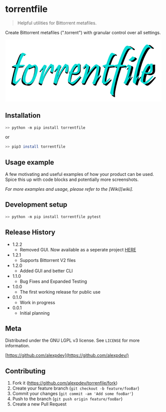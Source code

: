 # torrentfile

> Helpful utilities for Bittorrent metafiles.

Create Bittorrent metafiles (".torrent") with granular control over all settings.

![torrentfile](assets/torrentfile.png)

## Installation

```bash
>> python -m pip install torrentfile
```

or

```bash
>> pip3 install torrentfile
```

## Usage example

A few motivating and useful examples of how your product can be used. Spice this up with code blocks and potentially more screenshots.

_For more examples and usage, please refer to the [Wiki][wiki]._

## Development setup

```bash
>> python -m pip install torrentfile pytest
```

## Release History

* 1.2.2
  * Removed GUI. Now available as a seperate project [HERE](https://github.com/alexpdev/)
* 1.2.1
  * Supports Bittorrent V2 files
* 1.2.0
  * Added GUI and better CLI
* 1.1.0
  * Bug Fixes and Expanded Testing
* 1.0.0
  * The first working release for public use
* 0.1.0
  * Work in progress
* 0.0.1
  * Initial planning

## Meta

Distributed under the GNU LGPL v3 license. See ``LICENSE`` for more information.

[https://github.com/alexpdev](https://github.com/alexpdev/)

## Contributing

1. Fork it (<https://github.com/alexpdev/torrenfile/fork>)
2. Create your feature branch (`git checkout -b feature/fooBar`)
3. Commit your changes (`git commit -am 'Add some fooBar'`)
4. Push to the branch (`git push origin feature/fooBar`)
5. Create a new Pull Request

<!-- Markdown link & img dfn's -->
[npm-image]: https://img.shields.io/npm/v/datadog-metrics.svg?style=flat-square
[npm-url]: https://npmjs.org/package/datadog-metrics
[npm-downloads]: https://img.shields.io/npm/dm/datadog-metrics.svg?style=flat-square
